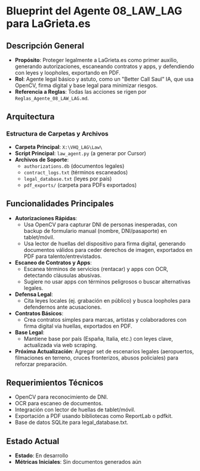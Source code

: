 # Blueprint del Agente 08_LAW_LAG para LaGrieta.es

## Descripción General
- **Propósito**: Proteger legalmente a LaGrieta.es como primer auxilio, generando autorizaciones, escaneando contratos y apps, y defendiendo con leyes y loopholes, exportando en PDF.
- **Rol**: Agente legal básico y astuto, como un "Better Call Saul" IA, que usa OpenCV, firma digital y base legal para minimizar riesgos.
- **Referencia a Reglas**: Todas las acciones se rigen por `Reglas_Agente_08_LAW_LAG.md`.

## Arquitectura
### Estructura de Carpetas y Archivos
- **Carpeta Principal**: `X:\VHQ_LAG\Law\`
- **Script Principal**: `law_agent.py` (a generar por Cursor)
- **Archivos de Soporte**:
  - `authorizations.db` (documentos legales)
  - `contract_logs.txt` (términos escaneados)
  - `legal_database.txt` (leyes por país)
  - `pdf_exports/` (carpeta para PDFs exportados)

## Funcionalidades Principales
- **Autorizaciones Rápidas**:
  - Usa OpenCV para capturar DNI de personas inesperadas, con backup de formulario manual (nombre, DNI/pasaporte) en tablet/móvil.
  - Usa lector de huellas del dispositivo para firma digital, generando documentos válidos para ceder derechos de imagen, exportados en PDF para talento/entrevistados.
- **Escaneo de Contratos y Apps**:
  - Escanea términos de servicios (rentacar) y apps con OCR, detectando cláusulas abusivas.
  - Sugiere no usar apps con términos peligrosos o buscar alternativas legales.
- **Defensa Legal**:
  - Cita leyes locales (ej. grabación en público) y busca loopholes para defendernos ante acusaciones.
- **Contratos Básicos**:
  - Crea contratos simples para marcas, artistas y colaboradores con firma digital via huellas, exportados en PDF.
- **Base Legal**:
  - Mantiene base por país (España, Italia, etc.) con leyes clave, actualizada via web scraping.
- **Próxima Actualización**: Agregar set de escenarios legales (aeropuertos, filmaciones en terreno, cruces fronterizos, abusos policiales) para reforzar preparación.

## Requerimientos Técnicos
- OpenCV para reconocimiento de DNI.
- OCR para escaneo de documentos.
- Integración con lector de huellas de tablet/móvil.
- Exportación a PDF usando bibliotecas como ReportLab o pdfkit.
- Base de datos SQLite para legal_database.txt.

## Estado Actual
- **Estado**: En desarrollo
- **Métricas Iniciales**: Sin documentos generados aún